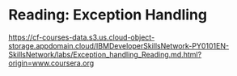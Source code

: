 # Reading: Exception Handling

https://cf-courses-data.s3.us.cloud-object-storage.appdomain.cloud/IBMDeveloperSkillsNetwork-PY0101EN-SkillsNetwork/labs/Exception_handling_Reading.md.html?origin=www.coursera.org